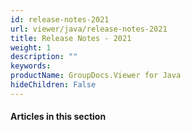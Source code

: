 ```yaml
---
id: release-notes-2021
url: viewer/java/release-notes-2021
title: Release Notes - 2021
weight: 1
description: ""
keywords: 
productName: GroupDocs.Viewer for Java
hideChildren: False
---
```

#### Articles in this section